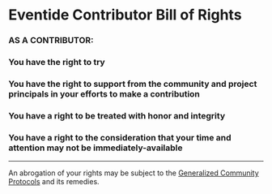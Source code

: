 # Eventide Contributor Bill of Rights

### AS A CONTRIBUTOR:

### You have the right to try

### You have the right to support from the community and project principals in your efforts to make a contribution

### You have a right to be treated with honor and integrity

### You have a right to the consideration that your time and attention may not be immediately-available

- - -

An abrogation of your rights may be subject to the [Generalized Community Protocols](https://github.com/eventide-project/contributor-assets/blob/master/protocols/generalized-community-protocols.md) and its remedies.
